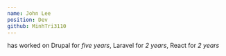 ```yaml
---
name: John Lee
position: Dev
github: MinhTri3110
---
```

has worked on Drupal for *five years*, Laravel for *2 years*, React for *2 years*